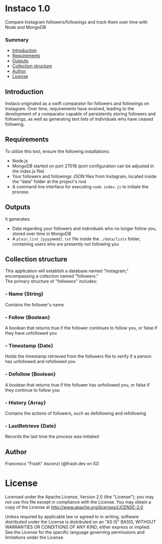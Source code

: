 # Instaco 1.0
Compare Instagram followers/followings and track them over time with Node and MongoDB

### Summary
- [Introduction](#introduction)
- [Requirements](#requirements)
- [Outputs](#outputs)
- [Collection structure](#collection-structure)
- [Author](#author)
- [License](#license)

## Introduction
Instaco originated as a swift comparator for followers and followings on Instagram. 
Over time, requirements have evolved, leading to the development of a comparator capable of persistently storing followers and followings, as well as generating text lists of individuals who have ceased following.

## Requirements
To utilize this tool, ensure the following installations:
- Node.js
- MongoDB started on port 27018 (port configuration can be adjusted in the index.js file)
- Your followers and followings JSON files from Instagram, located inside the "data" folder at the project's root
- A command line interface for executing ```node index.js``` to initiate the process

## Outputs
It generates:
- Data regarding your followers and individuals who no longer follow you, stored over time in MongoDB
- A ```plain_list_[yyyymmdd].txt``` file inside the ```./data/lists``` folder, containing users who are presently not following you

## Collection structure
This application will establish a database named "Instagram," encompassing a collection named "followers."  
The primary structure of "followers" includes:
### - Name {String}
Contains the follower's name
### - Follow {Boolean}
A boolean that returns true if the follower continues to follow you, or false if they have unfollowed you
### - Timestamp {Date}
Holds the timestamp retrieved from the followers file to verify if a person has unfollowed and refollowed you
### - Defollow {Boolean}
A boolean that returns true if the follower has unfollowed you, or false if they continue to follow you
### - History {Array}
Contains the actions of followers, such as defollowing and refollowing
### - LastRetrieve {Date}
Records the last time the process was initiated

## Author
Francesco "Frash" Ascenzi (@frash.dev on IG)

# License
Licensed under the Apache License, Version 2.0 (the "License"); you may not use this file except in compliance with the License.
You may obtain a copy of the License at http://www.apache.org/licenses/LICENSE-2.0

Unless required by applicable law or agreed to in writing, software distributed under the License is distributed on an "AS IS" BASIS, WITHOUT WARRANTIES OR CONDITIONS OF ANY KIND, either express or implied. See the License for the specific language governing permissions and limitations under the License.